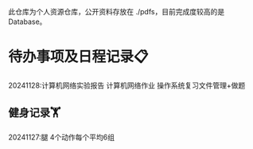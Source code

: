 此仓库为个人资源仓库，公开资料存放在 ./pdfs，目前完成度较高的是Database。

# 待办事项及日程记录📋
20241128:计算机网络实验报告 计算机网络作业 操作系统复习文件管理+做题 

## 健身记录🏋️
20241127:腿 4个动作每个平均6组